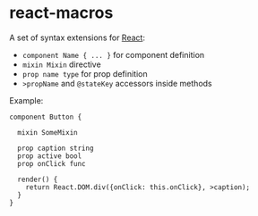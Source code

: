 # react-macros

A set of syntax extensions for [React][react]:

  * `component Name { ... }` for component definition
  * `mixin Mixin` directive
  * `prop name type` for prop definition
  * `>propName` and `@stateKey` accessors inside methods

Example:
    
    component Button {

      mixin SomeMixin

      prop caption string
      prop active bool
      prop onClick func

      render() {
        return React.DOM.div({onClick: this.onClick}, >caption);
      }
    }

[react]: http://facebook.github.io/react/

